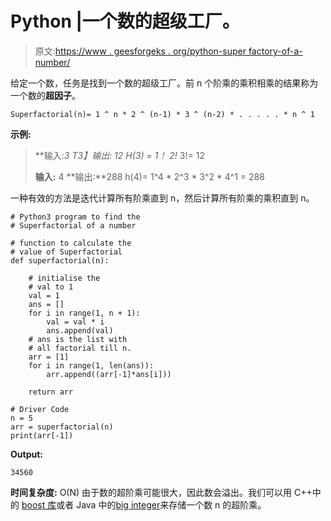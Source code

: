 # Python |一个数的超级工厂。

> 原文:[https://www . geesforgeks . org/python-super factory-of-a-number/](https://www.geeksforgeeks.org/python-superfactorial-of-a-number/)

给定一个数，任务是找到一个数的超级工厂。前 n 个阶乘的乘积相乘的结果称为一个数的**超因子**。

```
Superfactorial(n)= 1 ^ n * 2 ^ (n-1) * 3 ^ (n-2) * . . . . . * n ^ 1
```

**示例:**

> **输入:**3
> T3】输出: 12
> H(3) = 1！* 2!* 3!= 12
> 
> **输入:** 4
> **输出:**288
> h(4)= 1^4 * 2^3 * 3^2 * 4^1 = 288

一种有效的方法是迭代计算所有阶乘直到 n，然后计算所有阶乘的乘积直到 n。

```
# Python3 program to find the
# Superfactorial of a number

# function to calculate the
# value of Superfactorial 
def superfactorial(n):

    # initialise the
    # val to 1
    val = 1
    ans = []
    for i in range(1, n + 1):
        val = val * i
        ans.append(val)
    # ans is the list with
    # all factorial till n.
    arr = [1]
    for i in range(1, len(ans)):
        arr.append((arr[-1]*ans[i]))

    return arr

# Driver Code
n = 5
arr = superfactorial(n)
print(arr[-1])
```

**Output:**

```
34560

```

**时间复杂度:** O(N)
由于数的超阶乘可能很大，因此数会溢出。我们可以用 C++中的 [boost 库](https://www.geeksforgeeks.org/advanced-c-boost-library/)或者 Java 中的[big integer](https://www.geeksforgeeks.org/biginteger-class-in-java/)来存储一个数 n 的超阶乘。